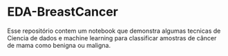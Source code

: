 # EDA-BreastCancer

Esse repositório contem um notebook que demonstra algumas tecnicas de Ciencia de dados e machine learning para classificar amostras de câncer de mama como benigna ou maligna.
